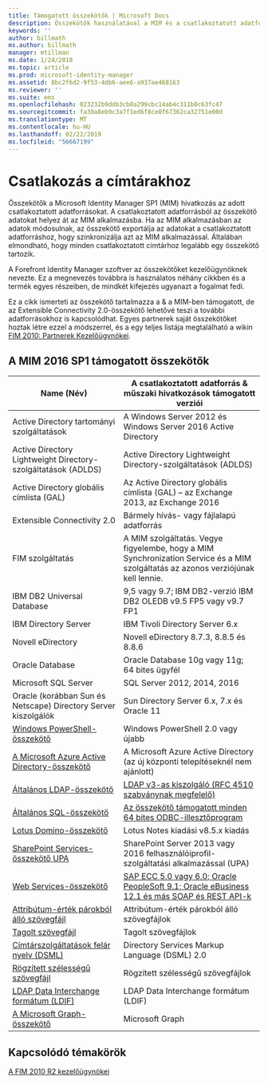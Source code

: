 ```yaml
---
title: Támogatott összekötők | Microsoft Docs
description: Összekötők használatával a MIM és a csatlakoztatott adatforrások közötti adatátvitel kezeléséhez.
keywords: ''
author: billmath
ms.author: billmath
manager: mtillman
ms.date: 1/24/2018
ms.topic: article
ms.prod: microsoft-identity-manager
ms.assetid: 8bc2f6d2-9f53-4db6-aee6-a937ae468163
ms.reviewer: ''
ms.suite: ems
ms.openlocfilehash: 023232b9ddb3cb0a299cbc14ab4c311b8c63fc47
ms.sourcegitcommit: fa30a8eb9c3a7f1ed6f8ce0f67362ca32751e00d
ms.translationtype: MT
ms.contentlocale: hu-HU
ms.lasthandoff: 02/22/2019
ms.locfileid: "56667199"
---
```

# <a name="connect-to-your-directories"></a>Csatlakozás a címtárakhoz <!--accepted-->

Összekötők a Microsoft Identity Manager SP1 (MIM) hivatkozás az adott csatlakoztatott adatforrásokat. A csatlakoztatott adatforrásból az összekötő adatokat helyez át az MIM alkalmazásba. Ha az MIM alkalmazásban az adatok módosulnak, az összekötő exportálja az adatokat a csatlakoztatott adatforráshoz, hogy szinkronizálja azt az MIM alkalmazással. Általában elmondható, hogy minden csatlakoztatott címtárhoz legalább egy összekötő tartozik.

A Forefront Identity Manager szoftver az összekötőket kezelőügynöknek nevezte. Ez a megnevezés továbbra is használatos néhány cikkben és a termék egyes részeiben, de mindkét kifejezés ugyanazt a fogalmat fedi.

Ez a cikk ismerteti az összekötő tartalmazza a & a MIM-ben támogatott, de az Extensible Connectivity 2.0-összekötő lehetővé teszi a további adatforrásokhoz is kapcsolódhat. Egyes partnerek saját összekötőket hoztak létre ezzel a módszerrel, és a egy teljes listája megtalálható a wikin [FIM 2010: Partnerek Kezelőügynökei](http://social.technet.microsoft.com/wiki/contents/articles/1589.fim-2010-management-agents-from-partners.aspx).

## <a name="supported-connectors-in-mim-2016-sp1"></a>A MIM 2016 SP1 támogatott összekötők <!--rejected-->

| Name (Név) | A csatlakoztatott adatforrás & műszaki hivatkozások támogatott verziói |
| ---- | ----------------------------------------------- |
| Active Directory tartományi szolgáltatások | A Windows Server 2012 és Windows Server 2016 Active Directory |
| Active Directory Lightweight Directory-szolgáltatások (ADLDS) | Active Directory Lightweight Directory-szolgáltatások (ADLDS) |
| Active Directory globális címlista (GAL) | Az Active Directory globális címlista (GAL) – az Exchange 2013, az Exchange 2016 |
| Extensible Connectivity 2.0 | Bármely hívás- vagy fájlalapú adatforrás |
| FIM szolgáltatás | A MIM szolgáltatás. Vegye figyelembe, hogy a MIM Synchronization Service és a MIM szolgáltatás az azonos verziójúnak kell lennie. |
| IBM DB2 Universal Database | 9,5 vagy 9.7; IBM DB2-verzió IBM DB2 OLEDB v9.5 FP5 vagy v9.7 FP1 |
| IBM Directory Server | IBM Tivoli Directory Server 6.x |
| Novell eDirectory | Novell eDirectory 8.7.3, 8.8.5 és 8.8.6 |
| Oracle Database | Oracle Database 10g vagy 11g; 64 bites ügyfél |
| Microsoft SQL Server | SQL Server 2012, 2014, 2016 |
| Oracle (korábban Sun és Netscape) Directory Server kiszolgálók | Sun Directory Server 6.x, 7.x és Oracle 11 |
| [Windows PowerShell-összekötő](https://msdn.microsoft.com/library/dn640417.aspx) | Windows PowerShell 2.0 vagy újabb |
| [A Microsoft Azure Active Directory-összekötő](https://msdn.microsoft.com/library/dn511001.aspx) | A Microsoft Azure Active Directory (az új központi telepítéseknél nem ajánlott) |
| [Általános LDAP-összekötő](https://msdn.microsoft.com/library/dn510997.aspx) | [LDAP v3-as kiszolgáló (RFC 4510 szabványnak megfelelő)](https://docs.microsoft.com/azure/active-directory/connect/active-directory-aadconnectsync-connector-genericldap) |
| [Általános SQL-összekötő](./reference/microsoft-identity-manager-2016-connector-genericsql.md) | [Az összekötő támogatott minden 64 bites ODBC-illesztőprogram](https://docs.microsoft.com/azure/active-directory/connect/active-directory-aadconnectsync-connector-genericsql.md) |
| [Lotus Domino-összekötő](https://msdn.microsoft.com/library/hh859750.aspx) | Lotus Notes kiadási v8.5.x kiadás |
| [SharePoint Services-összekötő UPA](https://msdn.microsoft.com/library/dn511003.aspx) | SharePoint Server 2013 vagy 2016 felhasználóiprofil-szolgáltatási alkalmazással (UPA) |
| [Web Services-összekötő](https://www.microsoft.com/en-us/download/details.aspx?id=51495) | [SAP ECC 5.0 vagy 6.0; Oracle PeopleSoft 9.1; Oracle eBusiness 12.1 és más SOAP és REST API-k](https://docs.microsoft.com/microsoft-identity-manager/reference/microsoft-identity-manager-2016-ma-ws) |
| [Attribútum-érték párokból álló szövegfájl](https://technet.microsoft.com/library/cc708644(v=ws.10).aspx) | Attribútum-érték párokból álló szövegfájlok |
| [Tagolt szövegfájl](https://technet.microsoft.com/library/cc720612(v=ws.10).aspx) | Tagolt szövegfájlok |
| [Címtárszolgáltatások felár nyelv (DSML)](https://technet.microsoft.com/library/cc720660(v=ws.10).aspx) | Directory Services Markup Language (DSML) 2.0 |
| [Rögzített szélességű szövegfájl](https://technet.microsoft.com/library/cc720633(v=ws.10).aspx) | Rögzített szélességű szövegfájlok |
| [LDAP Data Interchange formátum (LDIF)](https://technet.microsoft.com/library/cc708662(v=ws.10).aspx) | LDAP Data Interchange formátum (LDIF) |
| [A Microsoft Graph-összekötő](microsoft-identity-manager-2016-connector-graph.md) | Microsoft Graph |

## <a name="related-topics"></a>Kapcsolódó témakörök

[A FIM 2010 R2 kezelőügynökei](https://technet.microsoft.com/library/jj133885.aspx)
